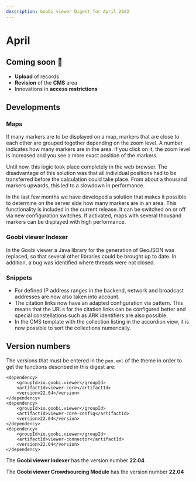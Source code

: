 ```yaml
---
description: Goobi viewer Digest for April 2022
---
```


# April

## Coming soon :rocket:&#x20;

* **Upload** of records
* **Revision** of the **CMS** area
* Innovations in **access restrictions**

## Developments

### Maps

If many markers are to be displayed on a map, markers that are close to each other are grouped together depending on the zoom level. A number indicates how many markers are in the area. If you click on it, the zoom level is increased and you see a more exact position of the markers.

Until now, this logic took place completely in the web browser. The disadvantage of this solution was that all individual positions had to be transferred before the calculation could take place. From about a thousand markers upwards, this led to a slowdown in performance.

In the last few months we have developed a solution that makes it possible to determine on the server side how many markers are in an area. This functionality is included in the current release. It can be switched on or off via new configuration switches. If activated, maps with several thousand markers can be displayed with high performance.

### Goobi viewer Indexer

In the Goobi viewer a Java library for the generation of GeoJSON was replaced, so that several other libraries could be brought up to date. In addition, a bug was identified where threads were not closed.

### Snippets

* For defined IP address ranges in the backend, network and broadcast addresses are now also taken into account.
* The citation links now have an adapted configuration via pattern. This means that the URLs for the citation links can be configured better and special constellations such as ARK identifiers are also possible.
* In the CMS template with the collection listing in the accordion view, it is now possible to sort the collections numerically.

## Version numbers&#x20;

The versions that must be entered in the `pom.xml` of the theme in order to get the functions described in this digest are:

```markup
<dependency>
    <groupId>io.goobi.viewer</groupId>
    <artifactId>viewer-core</artifactId>
    <version>22.04</version>
</dependency>
<dependency>
    <groupId>io.goobi.viewer</groupId>
    <artifactId>viewer-core-config</artifactId>
    <version>22.04</version>
</dependency>
<dependency>
    <groupId>io.goobi.viewer</groupId>
    <artifactId>viewer-connector</artifactId>
    <version>22.04</version>
</dependency>
```

The **Goobi viewer Indexer** has the version number **22.04**

The **Goobi viewer Crowdsourcing Module** has the version number **22.04**

